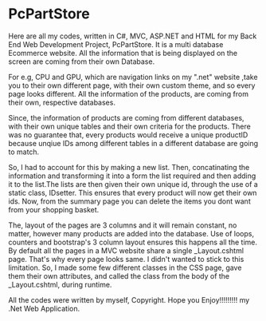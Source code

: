 # PcPartStore
Here are all my codes, written in C#, MVC, ASP.NET and HTML for my Back End Web Development Project, PcPartStore. It is a multi database 
Ecommerce website. All the information that is being displayed on the screen are coming from their own Database.

For e.g, CPU and GPU, which are navigation links on my ".net" website ,take you to their own different page, with their own custom theme,
and so every page looks different. All the information of the products, are coming from their own, respective databases. 


Since, the information of products are coming from different databases, with their own unique tables and their own 
criteria for the products. There was no guarantee that, every products would receive a unique productID because unqiue IDs among different
tables in a different database are going to match. 

So, I had to account for this by making a new list. Then, concatinating the information and transforming it into a form the list required and 
then adding it to the list.The lists are then given their own unique id, through the use of a static class, IDsetter. This ensures that every
product will now get their own ids. Now, from the summary page you can delete the items you dont want from your shopping basket. 

The, layout of the pages are 3 columns and it will remain constant, no matter, however many products are added into the database. Use of loops,
counters and bootstrap's 3 column layout ensures this happens all the time. By default all the pages in a MVC website share a single 
_Layout.cshtml page. That's why every page looks same. I didn't wanted to stick to this limitation. So, I made some few different classes 
in the CSS page, gave them their own attributes, and called the class from the body of the _Layout.cshtml, during runtime. 

All the codes were written by myself, Copyright. Hope you Enjoy!!!!!!!!! my .Net Web Application.




